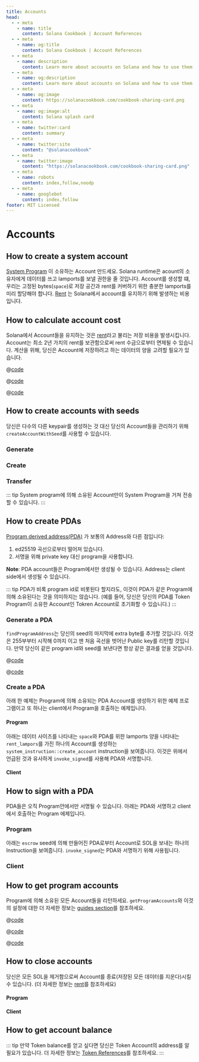 ```yaml
---
title: Accounts
head:
  - - meta
    - name: title
      content: Solana Cookbook | Account References
  - - meta
    - name: og:title
      content: Solana Cookbook | Account References
  - - meta
    - name: description
      content: Learn more about accounts on Solana and how to use them in your programs.
  - - meta
    - name: og:description
      content: Learn more about accounts on Solana and how to use them in your programs.
  - - meta
    - name: og:image
      content: https://solanacookbook.com/cookbook-sharing-card.png
  - - meta
    - name: og:image:alt
      content: Solana splash card
  - - meta
    - name: twitter:card
      content: summary
  - - meta
    - name: twitter:site
      content: "@solanacookbook"
  - - meta
    - name: twitter:image
      content: "https://solanacookbook.com/cookbook-sharing-card.png"
  - - meta
    - name: robots
      content: index,follow,noodp
  - - meta
    - name: googlebot
      content: index,follow
footer: MIT Licensed
---
```


# Accounts

## How to create a system account

[System Program][1] 이 소유하는 Account 만드세요. Solana runtime은 acount의 소유자에게 데이터를 쓰고 lamports를 보낼 권한을 줄 것입니다.
Account를 생성할 떄, 우리는 고정된 bytes(`space`)로 저장 공간과 rent를 커버하기 위한 충분한 lamports를 미리 할당해야 합니다.
[Rent][2] 는 Solana에서 account를 유지하기 위해 발생하는 비용입니다.

<SolanaCodeGroup>
  <SolanaCodeGroupItem title="TS" active>

  <template v-slot:default>

@[code](@/code/accounts/create-system-account/create-system-account.en.ts)

  </template>

  <template v-slot:preview>

@[code](@/code/accounts/create-system-account/create-system-account.preview.en.ts)

  </template>

  </SolanaCodeGroupItem>
  <SolanaCodeGroupItem title="Rust">

  <template v-slot:default>

@[code](@/code/accounts/create-system-account/create-system-account.en.rs)

  </template>

  <template v-slot:preview>

@[code](@/code/accounts/create-system-account/create-system-account.preview.en.rs)

  </template>

  </SolanaCodeGroupItem>
</SolanaCodeGroup>

## How to calculate account cost

Solana에서 Account들을 유지하는 것은 [rent][2]라고 불리는 저장 비용을 발생시킵니다. Account는 최소 2년 가치의 rent를 보관함으로써 rent 수금으로부터 면제될 수 있습니다.
계산을 위해, 당신은 Account에 저장하려고 하는 데이터의 양을 고려할 필요가 있습니다.

<CodeGroup>
  <CodeGroupItem title="TS" active>

@[code](@/code/accounts/rent-exemption/rent-exemption.en.ts)

  </CodeGroupItem>

  <CodeGroupItem title="Rust">

@[code](@/code/accounts/rent-exemption/rent-exemption.en.rs)

  </CodeGroupItem>

  <CodeGroupItem title="CLI">

@[code](@/code/accounts/rent-exemption/rent-exemption.en.sh)

  </CodeGroupItem>
</CodeGroup>

## How to create accounts with seeds

당신은 다수의 다른 keypair를 생성하는 것 대신 당신의 Account들을 관리하기 위해 `createAccountWithSeed`를 사용할 수 있습니다.

### Generate

<SolanaCodeGroup>
  <SolanaCodeGroupItem title="TS" active>

  <template v-slot:default>

@[code](@/code/accounts/create-account-with-seed/generate/main.en.ts)

  </template>

  <template v-slot:preview>

@[code](@/code/accounts/create-account-with-seed/generate/main.preview.en.ts)

  </template>

  </SolanaCodeGroupItem>

  <SolanaCodeGroupItem title="Rust">

  <template v-slot:default>

@[code](@/code/accounts/create-account-with-seed/generate/main.en.rs)

  </template>

  <template v-slot:preview>

@[code](@/code/accounts/create-account-with-seed/generate/main.preview.en.rs)

  </template>
  </SolanaCodeGroupItem>
</SolanaCodeGroup>

### Create

<SolanaCodeGroup>
  <SolanaCodeGroupItem title="TS" active>

  <template v-slot:default>

@[code](@/code/accounts/create-account-with-seed/creation/main.en.ts)

  </template>

  <template v-slot:preview>

@[code](@/code/accounts/create-account-with-seed/creation/main.preview.en.ts)

  </template>

  </SolanaCodeGroupItem>

  <SolanaCodeGroupItem title="Rust" active>

  <template v-slot:default>

@[code](@/code/accounts/create-account-with-seed/creation/main.en.rs)

  </template>

  <template v-slot:preview>

@[code](@/code/accounts/create-account-with-seed/creation/main.preview.en.rs)

  </template>

  </SolanaCodeGroupItem>
</SolanaCodeGroup>

### Transfer

<SolanaCodeGroup>
  <SolanaCodeGroupItem title="TS" active>

  <template v-slot:default>

@[code](@/code/accounts/create-account-with-seed/transfer/main.en.ts)

  </template>

  <template v-slot:preview>

@[code](@/code/accounts/create-account-with-seed/transfer/main.preview.en.ts)

  </template>

  </SolanaCodeGroupItem>
</SolanaCodeGroup>

::: tip
System program에 의해 소유된 Account만이 System Program을 거쳐 전송할 수 있습니다.
:::

## How to create PDAs

[Program derived address(PDA)][3] 가 보통의 Address와 다른 점입니다:

1. ed25519 곡선으로부터 떨어져 있습니다.
2. 서명을 위해 private key 대신 program을 사용합니다.

**Note**: PDA account들은 Program에서만 생성될 수 있습니다. Address는 client side에서 생성될 수 있습니다.

::: tip
PDA가 비록 program id로 비롯된다 할지라도, 이것이 PDA가 같은 Program에 의해 소유된다는 것을 의미하지는 않습니다.
(예를 들어, 당신은 당신의 PDA를 Token Program이 소유한 Account인 Tokren Account로 초기화할 수 있습니다.)
:::

### Generate a PDA

`findProgramAddress`는 당신의 seed의 마지막에 extra byte를 추가할 것입니다.
이것은 255부부터 시작해 0까지 이고 맨 처음 곡선을 벗어난 Public key를 리턴할 것입니다.
만약 당신이 같은 program id와 seed를 보낸다면 항상 같은 결과를 얻을 것입니다.

<CodeGroup>
  <CodeGroupItem title="TS" active>

@[code](@/code/accounts/program-derived-address/derived-a-pda/find-program-address.en.ts)

  </CodeGroupItem>

  <CodeGroupItem title="Rust">

@[code](@/code/accounts/program-derived-address/derived-a-pda/find-program-address.en.rs)

  </CodeGroupItem>
</CodeGroup>

### Create a PDA

아래 한 예제는 Program에 의해 소유되는 PDA Account를 생성하기 위한 예제 프로그램이고 또 하나는 client에서 Program을 호출하는 예제입니다.

#### Program

아래는 데이터 사이즈를 나타내는 `space`와 PDA를 위한 lamports 양을 나타내는 `rent_lampors`를 가진 하나의 Account를 생성하는 `system_instruction::create_account` instruction을 보여줍니다.
이것은 위에서 언급된 것과 유사하게 `invoke_signed`를 사용해 PDA와 서명합니다.


<SolanaCodeGroup>
  <SolanaCodeGroupItem title="rust" active>

  <template v-slot:default>

@[code](@/code/accounts/program-derived-address/create-a-pda/program/src/lib.rs)

  </template>

  <template v-slot:preview>

@[code](@/code/accounts/program-derived-address/create-a-pda/program/src/lib.preview.rs)

  </template>

  </SolanaCodeGroupItem>
</SolanaCodeGroup>

#### Client

<SolanaCodeGroup>
  <SolanaCodeGroupItem title="TS" active>

  <template v-slot:default>

@[code](@/code/accounts/program-derived-address/create-a-pda/client/main.en.ts)

  </template>

  <template v-slot:preview>

@[code](@/code/accounts/program-derived-address/create-a-pda/client/main.preview.en.ts)

  </template>

  </SolanaCodeGroupItem>
</SolanaCodeGroup>

## How to sign with a PDA

PDA들은 오직 Program안에서만 서명될 수 있습니다.
아래는 PDA와 서명하고 client에서 호출하는 Program 에제입니다.

### Program

아래는 `escrow` seed에 의해 만들어진 PDA로부터 Account로 SOL을 보내는 하나의 Instruction을 보여줍니다.
`invoke_signed`는 PDA와 서명하기 위해 사용됩니다.

<SolanaCodeGroup>
  <SolanaCodeGroupItem title="Rust" active>

  <template v-slot:default>

@[code](@/code/accounts/program-derived-address/sign-a-pda/program/src/lib.rs)

  </template>

  <template v-slot:preview>

@[code](@/code/accounts/program-derived-address/sign-a-pda/program/src/lib.preview.rs)

  </template>

  </SolanaCodeGroupItem>
</SolanaCodeGroup>

### Client

<SolanaCodeGroup>
  <SolanaCodeGroupItem title="TS" active>

  <template v-slot:default>

@[code](@/code/accounts/program-derived-address/sign-a-pda/client/main.en.ts)

  </template>

  <template v-slot:preview>

@[code](@/code/accounts/program-derived-address/sign-a-pda/client/main.preview.en.ts)

  </template>

  </SolanaCodeGroupItem>
</SolanaCodeGroup>

## How to get program accounts

Program에 의해 소유된 모든 Account들을 리턴하세요. `getProgramAccounts`와 이것의 설정에 대한 더 자세한 정보는 [guides section](../guides/get-program-accounts.md)를 참조하세요.

<CodeGroup>
  <CodeGroupItem title="TS" active>

@[code](@/code/get-program-accounts/basic/basic.en.ts)

  </CodeGroupItem>

  <CodeGroupItem title="Rust">

@[code](@/code/get-program-accounts/basic/basic.en.rs)

  </CodeGroupItem>
  <CodeGroupItem title="CLI">

@[code](@/code/get-program-accounts/basic/basic.en.sh)

  </CodeGroupItem>
</CodeGroup>

## How to close accounts

당신은 모든 SOL을 제거함으로써 Account를 종료(저장된 모든 데이터를 지운다)시킬 수 있습니다. (더 자세한 정보는 [rent][2]를 참조하세요)

#### Program


<SolanaCodeGroup>
  <SolanaCodeGroupItem title="rust" active>

  <template v-slot:default>

@[code](@/code/accounts/close-account/program/src/lib.rs)

  </template>

  <template v-slot:preview>

@[code](@/code/accounts/close-account/program/src/lib.preview.rs)

  </template>

  </SolanaCodeGroupItem>
</SolanaCodeGroup>

#### Client

<SolanaCodeGroup>
  <SolanaCodeGroupItem title="TS" active>

  <template v-slot:default>

@[code](@/code/accounts/close-account/client/main.en.ts)

  </template>

  <template v-slot:preview>

@[code](@/code/accounts/close-account/client/main.preview.en.ts)

  </template>

  </SolanaCodeGroupItem>
</SolanaCodeGroup>

## How to get account balance

<SolanaCodeGroup>
  <SolanaCodeGroupItem title="TS" active>

  <template v-slot:default>

@[code](@/code/accounts/get-balance/main.en.ts)

  </template>

  <template v-slot:preview>

@[code](@/code/accounts/get-balance/main.preview.en.ts)

  </template>

  </SolanaCodeGroupItem>
  <SolanaCodeGroupItem title="Rust">

  <template v-slot:default>

@[code](@/code/accounts/get-balance/main.en.rs)

  </template>

  <template v-slot:preview>

@[code](@/code/accounts/get-balance/main.preview.en.rs)

  </template>
  
  </SolanaCodeGroupItem>

  <SolanaCodeGroupItem title="Python">

  <template v-slot:default>

@[code](@/code/accounts/get-balance/main.en.py)

  </template>

  <template v-slot:preview>

@[code](@/code/accounts/get-balance/main.preview.en.py)

  </template>

  </SolanaCodeGroupItem>
</SolanaCodeGroup>

::: tip
만약 Token balance를 얻고 싶다면 당신은 Token Account의 address를 알 필요가 있습니다. 더 자세한 정보는 [Token References](token.md)를 참조하세요.
:::

[1]: https://docs.solana.com/developing/clients/javascript-reference#systemprogram
[2]: https://docs.solana.com/developing/programming-model/accounts#rent
[3]: https://docs.solana.com/developing/programming-model/calling-between-programs#program-derived-addresses
